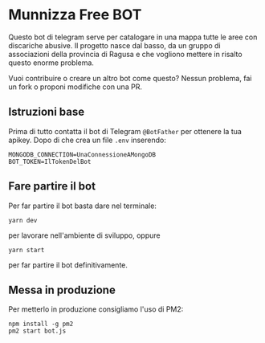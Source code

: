 # Munnizza Free BOT

Questo bot di telegram serve per catalogare in una mappa tutte le aree con discariche abusive.
Il progetto nasce dal basso, da un gruppo di associazioni della provincia di Ragusa e che vogliono mettere in risalto questo enorme problema.

Vuoi contribuire o creare un altro bot come questo? Nessun problema, fai un fork o proponi modifiche con una PR.

## Istruzioni base

Prima di tutto contatta il bot di Telegram `@BotFather` per ottenere la tua apikey.
Dopo di che crea un file `.env` inserendo:

```
MONGODB_CONNECTION=UnaConnessioneAMongoDB
BOT_TOKEN=IlTokenDelBot
```

## Fare partire il bot

Per far partire il bot basta dare nel terminale:

```
yarn dev 
```

per lavorare nell'ambiente di sviluppo, oppure

```
yarn start
```

per far partire il bot definitivamente.

## Messa in produzione

Per metterlo in produzione consigliamo l'uso di PM2:

```
npm install -g pm2
pm2 start bot.js
```